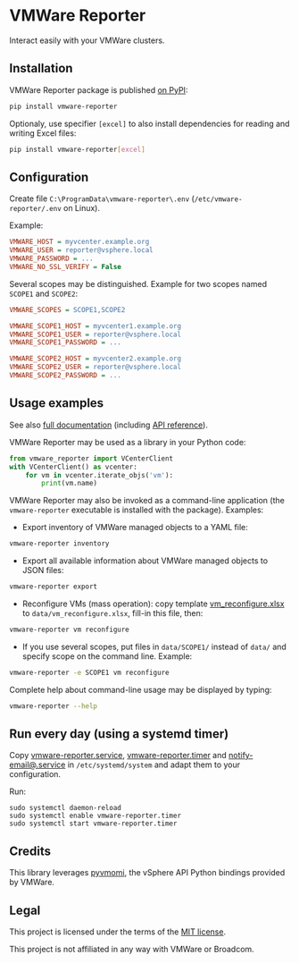 VMWare Reporter
===============

Interact easily with your VMWare clusters.


## Installation

VMWare Reporter package is published [on PyPI](https://pypi.org/project/vmware-reporter/):

```sh
pip install vmware-reporter
```

Optionaly, use specifier `[excel]` to also install dependencies for reading and writing Excel files:

```sh
pip install vmware-reporter[excel]
```

## Configuration

Create file `C:\ProgramData\vmware-reporter\.env` (`/etc/vmware-reporter/.env` on Linux).

Example:

```ini
VMWARE_HOST = myvcenter.example.org
VMWARE_USER = reporter@vsphere.local
VMWARE_PASSWORD = ...
VMWARE_NO_SSL_VERIFY = False
```

Several scopes may be distinguished. Example for two scopes named `SCOPE1` and `SCOPE2`:

```ini
VMWARE_SCOPES = SCOPE1,SCOPE2

VMWARE_SCOPE1_HOST = myvcenter1.example.org
VMWARE_SCOPE1_USER = reporter@vsphere.local
VMWARE_SCOPE1_PASSWORD = ...

VMWARE_SCOPE2_HOST = myvcenter2.example.org
VMWARE_SCOPE2_USER = reporter@vsphere.local
VMWARE_SCOPE2_PASSWORD = ...
```


## Usage examples

See also [full documentation](https://ipamo.net/vmware-reporter) (including [API reference](https://ipamo.net/vmware-reporter/latest/api-reference.html)).

VMWare Reporter may be used as a library in your Python code:

```py
from vmware_reporter import VCenterClient
with VCenterClient() as vcenter:
    for vm in vcenter.iterate_objs('vm'):
        print(vm.name)
```

VMWare Reporter may also be invoked as a command-line application (the `vmware-reporter` executable is installed with the package). Examples:

- Export inventory of VMWare managed objects to a YAML file:

```sh
vmware-reporter inventory
```

- Export all available information about VMWare managed objects to JSON files:

```sh
vmware-reporter export
```

- Reconfigure VMs (mass operation): copy template [vm_reconfigure.xlsx](https://ipamo.net/vmware-reporter/latest/_static/templates/vm_reconfigure.xlsx) to `data/vm_reconfigure.xlsx`, fill-in this file, then:

```sh
vmware-reporter vm reconfigure
```

- If you use several scopes, put files in `data/SCOPE1/` instead of `data/` and specify scope on the command line. Example:

```sh
vmware-reporter -e SCOPE1 vm reconfigure
```

Complete help about command-line usage may be displayed by typing:

```sh
vmware-reporter --help
```


## Run every day (using a systemd timer)

Copy [vmware-reporter.service](https://ipamo.net/vmware-reporter/latest/_static/vmware-reporter.service), [vmware-reporter.timer](https://ipamo.net/vmware-reporter/latest/_static/vmware-reporter.timer) and [notify-email@.service](https://ipamo.net/vmware-reporter/latest/_static/notify-email@.service)
in `/etc/systemd/system` and adapt them to your configuration.

Run:

    sudo systemctl daemon-reload
    sudo systemctl enable vmware-reporter.timer
    sudo systemctl start vmware-reporter.timer


## Credits

This library leverages [pyvmomi](https://github.com/vmware/pyvmomi), the vSphere API Python bindings provided by VMWare.


## Legal

This project is licensed under the terms of the [MIT license](https://raw.githubusercontent.com/ipamo/vmware-reporter/main/LICENSE.txt).

This project is not affiliated in any way with VMWare or Broadcom.
